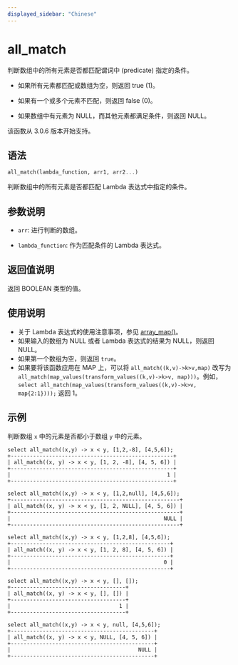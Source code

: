 ```yaml
---
displayed_sidebar: "Chinese"
---
```


# all_match



判断数组中的所有元素是否都匹配谓词中 (predicate) 指定的条件。

- 如果所有元素都匹配或数组为空，则返回 true (1)。

- 如果有一个或多个元素不匹配，则返回 false (0)。

- 如果数组中有元素为 NULL，而其他元素都满足条件，则返回 NULL。

该函数从 3.0.6 版本开始支持。

## 语法

```Haskell
all_match(lambda_function, arr1, arr2...)
```

判断数组中的所有元素是否都匹配 Lambda 表达式中指定的条件。

## 参数说明

- `arr`: 进行判断的数组。

- `lambda_function`: 作为匹配条件的 Lambda 表达式。

## 返回值说明

返回 BOOLEAN 类型的值。

## 使用说明

- 关于 Lambda 表达式的使用注意事项，参见 [array_map()](array_map.md)。
- 如果输入的数组为 NULL 或者 Lambda 表达式的结果为 NULL，则返回 NULL。
- 如果第一个数组为空，则返回 `true`。
- 如果要将该函数应用在 MAP 上，可以将 `all_match((k,v)->k>v,map)` 改写为 `all_match(map_values(transform_values((k,v)->k>v, map)))`。例如，`select all_match(map_values(transform_values((k,v)->k>v, map{2:1})));` 返回 1。

## 示例

判断数组 `x` 中的元素是否都小于数组 `y` 中的元素。

```Plain
select all_match((x,y) -> x < y, [1,2,-8], [4,5,6]);
+---------------------------------------------------+
| all_match((x, y) -> x < y, [1, 2, -8], [4, 5, 6]) |
+---------------------------------------------------+
|                                                 1 |
+---------------------------------------------------+

select all_match((x,y) -> x < y, [1,2,null], [4,5,6]);
+-----------------------------------------------------+
| all_match((x, y) -> x < y, [1, 2, NULL], [4, 5, 6]) |
+-----------------------------------------------------+
|                                                NULL |
+-----------------------------------------------------+

select all_match((x,y) -> x < y, [1,2,8], [4,5,6]);
+--------------------------------------------------+
| all_match((x, y) -> x < y, [1, 2, 8], [4, 5, 6]) |
+--------------------------------------------------+
|                                                0 |
+--------------------------------------------------+

select all_match((x,y) -> x < y, [], []);
+------------------------------------+
| all_match((x, y) -> x < y, [], []) |
+------------------------------------+
|                                  1 |
+------------------------------------+

select all_match((x,y) -> x < y, null, [4,5,6]);
+---------------------------------------------+
| all_match((x, y) -> x < y, NULL, [4, 5, 6]) |
+---------------------------------------------+
|                                        NULL |
+---------------------------------------------+
```
